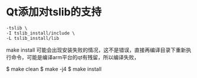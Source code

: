 # Qt添加对tslib的支持
```
-tslib \
-I tslib_install/include \
-L tslib_install/lib
```

make install 可能会出现安装失败的情况，这不是错误，直接再编译目录下重新执行命令，可能是编译arm平台的qt有残留，所以编译失败，

$ make clean
$ make -j4
$ make install